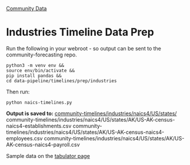 [Community Data](/community-data/) 

# Industries Timeline Data Prep

Run the following in your webroot - so output can be sent to the community-forecasting repo.

	python3 -m venv env &&
	source env/bin/activate &&
	pip install pandas &&
	cd data-pipeline/timelines/prep/industries

Then run:

	python naics-timelines.py


**Output is saved to:**
[community-timelines/industries/naics4/US/states/](https://github.com/ModelEarth/community-timelines/tree/main/industries/naics4/US/states)
community-timelines/industries/naics4/US/states/AK/US-AK-census-naics4-establishments.csv
community-timelines/industries/naics4/US/states/AK/US-AK-census-naics4-employees.csv
community-timelines/industries/naics4/US/states/AK/US-AK-census-naics4-payroll.csv

Sample data on the [tabulator page](../../tabulator/)